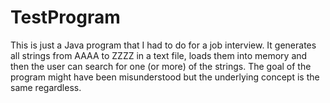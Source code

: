 # TestProgram
This is just a Java program that I had to do for a job interview. It generates all strings from AAAA to ZZZZ in a text file, loads them into memory
and then the user can search for one (or more) of the strings. The goal of the program might have been misunderstood but the underlying concept is
the same regardless.
